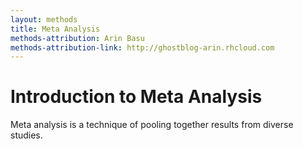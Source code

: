 ```yaml
---
layout: methods
title: Meta Analysis
methods-attribution: Arin Basu
methods-attribution-link: http://ghostblog-arin.rhcloud.com
---
```


# Introduction to Meta Analysis

Meta analysis is a technique of pooling together results from diverse studies.

